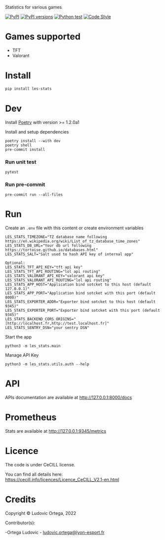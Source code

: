 Statistics for various games

[![PyPI](https://img.shields.io/pypi/v/les-stats.svg)](https://pypi.python.org/pypi/les-stats)
[![PyPI versions](https://img.shields.io/pypi/pyversions/les-stats.svg)](https://pypi.python.org/pypi/les-stats)
[![Python test](https://github.com/lyon-esport/stats/actions/workflows/test.yml/badge.svg)](https://github.com/lyon-esport/stats/actions/workflows/test.yml)
[![Code Style](https://img.shields.io/badge/code%20style-black-000000.svg)](https://github.com/ambv/black)

# Games supported
- TFT
- Valorant

# Install
```bash
pip install les-stats
```

# Dev
Install [Poetry](https://python-poetry.org/docs/master/#installing-with-the-official-installer) with version >= 1.2.0a1

Install and setup dependencies
```
poetry install --with dev
poetry shell
pre-commit install
```

### Run unit test
```
pytest
```

### Run pre-commit
```
pre-commit run --all-files
```

# Run
Create an `.env` file with this content or create environment variables
```
LES_STATS_TIMEZONE="TZ database name following https://en.wikipedia.org/wiki/List_of_tz_database_time_zones"
LES_STATS_DB_URL="Your db url following https://tortoise.github.io/databases.html"
LES_STATS_SALT="Salt used to hash API key of internal app"

Optional:
LES_STATS_TFT_API_KEY="tft api key"
LES_STATS_TFT_API_ROUTING="lol api routing"
LES_STATS_VALORANT_API_KEY="valorant api key"
LES_STATS_VALORANT_API_ROUTING="lol api routing"
LES_STATS_APP_HOST="Application bind sotcket to this host (default 127.0.0.1)"
LES_STATS_APP_PORT="Application bind sotcket with this port (default 8000)"
LES_STATS_EXPORTER_ADDR="Exporter bind sotcket to this host (default 9345)"
LES_STATS_EXPORTER_PORT="Exporter bind sotcket with this port (default 9345)"
LES_STATS_BACKEND_CORS_ORIGINS="[http://localhost.fr,http://test.localhost.fr]"
LES_STATS_SENTRY_DSN="your sentry DSN"
```

Start the app
```
python3 -m les_stats.main
```

Manage API Key
```
python3 -m les_stats.utils.auth --help
```

# API
APIs documentation are available at http://127.0.0.1:8000/docs

# Prometheus
Stats are available at http://127.0.0.1:9345/metrics

# Licence

The code is under CeCILL license.

You can find all details here: https://cecill.info/licences/Licence_CeCILL_V2.1-en.html

# Credits

Copyright © Ludovic Ortega, 2022

Contributor(s):

-Ortega Ludovic - ludovic.ortega@lyon-esport.fr
